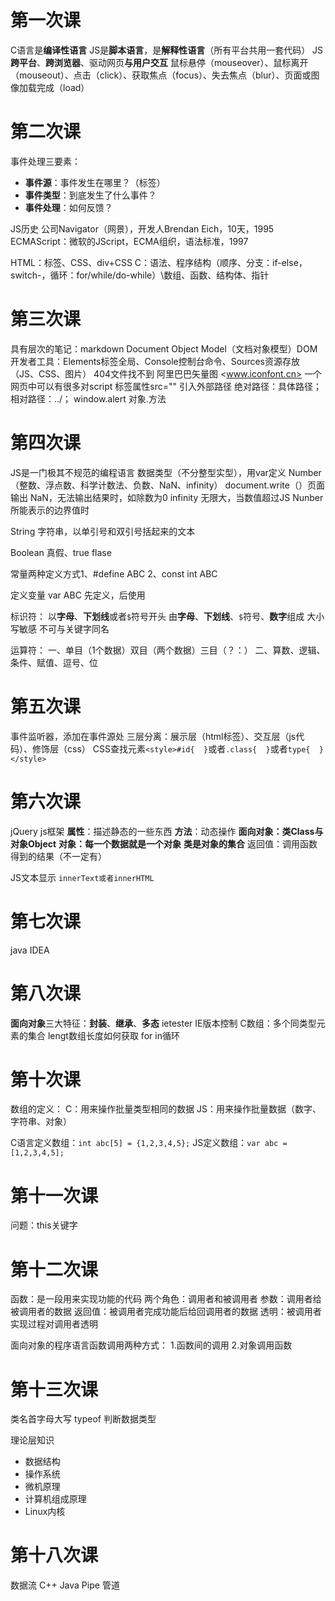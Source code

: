 # 第一次课
C语言是**编译性语言**
JS是**脚本语言**，是**解释性语言**（所有平台共用一套代码）
JS**跨平台**、**跨浏览器**、驱动网页**与用户交互**
鼠标悬停（mouseover）、鼠标离开（mouseout）、点击（click）、获取焦点（focus）、失去焦点（blur）、页面或图像加载完成（load）

# 第二次课
事件处理三要素：
- **事件源**：事件发生在哪里？（标签）
- **事件类型**：到底发生了什么事件？
- **事件处理**：如何反馈？

JS历史
公司Navigator（网景），开发人Brendan Eich，10天，1995
ECMAScript：微软的JScript，ECMA组织，语法标准，1997

HTML：标签、CSS、div+CSS
C：语法、程序结构（顺序、分支：if-else，switch-，循环：for/while/do-while）\数组、函数、结构体、指针

# 第三次课
具有层次的笔记：markdown
Document Object Model（文档对象模型）DOM
开发者工具：Elements标签全局、Console控制台命令、Sources资源存放（JS、CSS、图片）
404文件找不到
阿里巴巴矢量图 <www.iconfont.cn>
一个网页中可以有很多对script
标签属性src=""   引入外部路径
绝对路径：具体路径；相对路径：../；
window.alert  对象.方法

# 第四次课
JS是一门极其不规范的编程语言
数据类型（不分整型实型），用var定义
Number（整数、浮点数、科学计数法、负数、NaN、infinity）
document.write（）页面输出
NaN，无法输出结果时，如除数为0
infinity 无限大，当数值超过JS Nunber所能表示的边界值时

String
字符串，以单引号和双引号括起来的文本

Boolean
真假、true flase

常量两种定义方式1、#define ABC  2、const int ABC

定义变量 var ABC     先定义，后使用

标识符：
以**字母**、**下划线**或者`$`符号开头
由**字母**、**下划线**、`$`符号、**数字**组成
大小写敏感
不可与关键字同名

运算符：
一、单目（1个数据）双目（两个数据）三目（？：）
二、算数、逻辑、条件、赋值、逗号、位

# 第五次课
事件监听器，添加在事件源处
三层分离：展示层（html标签）、交互层（js代码）、修饰层（css）
CSS查找元素`<style>#id{  }`或者`.class{  }`或者`type{  }</style>`

# 第六次课
jQuery js框架
**属性**：描述静态的一些东西
**方法**：动态操作
**面向对象：类Class与对象Object** 
**对象：每一个数据就是一个对象**
**类是对象的集合**
返回值：调用函数得到的结果（不一定有）

JS文本显示
`innerText或者innerHTML`

# 第七次课
java IDEA

# 第八次课
**面向对象**三大特征：**封装**、**继承**、**多态**
ietester  IE版本控制
C数组：多个同类型元素的集合
lengt数组长度如何获取
for in循环

# 第十次课
数组的定义：
C：用来操作批量类型相同的数据
JS：用来操作批量数据（数字、字符串、对象）

C语言定义数组：`int abc[5] = {1,2,3,4,5};`
JS定义数组：`var abc = [1,2,3,4,5];`

# 第十一次课

问题：this关键字

# 第十二次课
函数：是一段用来实现功能的代码
两个角色：调用者和被调用者
参数：调用者给被调用者的数据
返回值：被调用者完成功能后给回调用者的数据
透明：被调用者实现过程对调用者透明

面向对象的程序语言函数调用两种方式：
1.函数间的调用
2.对象调用函数

# 第十三次课
类名首字母大写
typeof 判断数据类型

理论层知识
- 数据结构
- 操作系统
- 微机原理
- 计算机组成原理
- Linux内核

# 第十八次课
数据流 C++ Java Pipe 管道